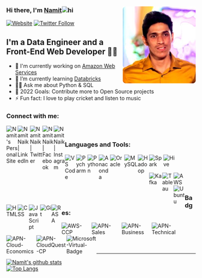 ### Hi there, I'm [Namit][Website]<img src="https://user-images.githubusercontent.com/1303154/88677602-1635ba80-d120-11ea-84d8-d263ba5fc3c0.gif" height = "30px" width="30px" alt="hi"><img  align="right"  alt="Profile Pic"  height="205px"  src="https://github.com/NamitNaik/NamitNaik/blob/main/Self.png"/>

[![Website](https://img.shields.io/website?label=🧑‍💻%20Namit's%20Portfolio%20Site&style=for-the-badge&url=https%3A%2F%2Fnamitnaik.github.io/portfolio-website/)][Website]
[![Twitter Follow](https://img.shields.io/twitter/follow/NamitNaik23?color=1DA1F2&logo=X&style=for-the-badge)][Twitter]

## I'm a Data Engineer and a Front-End Web Developer 👨‍💻

- 🔭 I'm currently working on [Amazon Web Services][AWS]
- 🌱 I’m currently learning [Databricks][Databricks]
- 🙋‍♂️ Ask me about Python & SQL
- 🥅 2022 Goals: Contribute more to Open Source projects
- ⚡ Fun fact: I love to play cricket and listen to music

### Connect with me:

[<img align="left" alt="Namit's Personal Site" width="30px" src="https://img.icons8.com/dusk/64/null/internet--v1.png"/>][Website]
[<img align="left" alt="NamitNaik | LinkedIn" width="33px" src="https://img.icons8.com/color/240/undefined/linkedin.png" />][Linkedin]
[<img align="left" alt="NamitNaik | Twitter" width="33px" src="https://img.icons8.com/nolan/64/twitterx.png" />][Twitter]
[<img align="left" alt="NamitNaik | Facebook" width="30px" src="https://upload.wikimedia.org/wikipedia/commons/thumb/5/51/Facebook_f_logo_%282019%29.svg/100px-Facebook_f_logo_%282019%29.svg.png" />][Facebook]
[<img align="left" alt="NamitNaik | Instagram" width="30px" src="https://upload.wikimedia.org/wikipedia/commons/thumb/e/e7/Instagram_logo_2016.svg/132px-Instagram_logo_2016.svg.png" />][Instagram]

<br />

### Languages and Tools:

[<img align="left" alt="VS Code" width="30px" src="https://img.icons8.com/fluent/48/4a90e2/visual-studio-code-2019.png"/>][VSCode]
[<img align="left" alt="Pycharm" width="30px" src="https://img.icons8.com/color/48/000000/pycharm.png"/>][PyCharm]
[<img align="left" alt="Python" width="30px" src="https://img.icons8.com/color/48/4a90e2/python.png"/>][Python]
[<img align="left" alt="Anaconda" width="30px" src="https://img.icons8.com/dusk/64/000000/anaconda.png"/>][Anaconda]
[<img align="left" alt="Oracle" width="38px" src="https://img.icons8.com/color/48/000000/oracle-logo.png"/>][Oracle]
[<img align="left" alt="MySQL" width="36px" src="https://img.icons8.com/color/50/000000/mysql-logo.png"/>][MySQL]
[<img align="left" alt="Hadoop" width="30px" src="https://img.icons8.com/color/48/000000/hadoop-distributed-file-system.png"/>][Hadoop]
[<img align="left" alt="Spark" width="38px" src="https://upload.wikimedia.org/wikipedia/commons/thumb/f/f3/Apache_Spark_logo.svg/1200px-Apache_Spark_logo.svg.png"/>][Spark]
[<img align="left" alt="Hive" width="33px" src="https://hive.apache.org//images/hive.svg"/>][Hive]

<br />

<br />

[<img align="left" alt="Kafka" width="35px" src="https://images.g2crowd.com/uploads/product/image/large_detail/large_detail_7f0db783d89dc6a16ebb0ba5dd485234/aiven-for-apache-kafka.png"/>][Kafka]
[<img align="left" alt="Tableau" width="30px" src="https://img.icons8.com/color/48/000000/tableau-software.png"/>][Tableau]
[<img align="left" alt="AWS" width="30px" src="https://img.icons8.com/color/48/000000/amazon-web-services.png"/>][AWS]
[<img align="left" alt="Ubuntu" width="30px" src="https://img.icons8.com/color/48/000000/ubuntu--v1.png"/>][Ubuntu]
[<img align="left" alt="HTML" width="30px" src="https://img.icons8.com/color/48/4a90e2/html-5.png"/>][HTML]
[<img align="left" alt="CSS" width="30px" src="https://img.icons8.com/color/48/26e07f/css3.png"/>][CSS]
[<img align="left" alt="JavaScript" width="30px" src="https://img.icons8.com/color/48/26e07f/javascript.png"/>][JavaScript]
[<img align="left" alt="Git" width="30px" src="https://img.icons8.com/color/48/26e07f/git.png"/>][Git]
[<img align="left" alt="RASA" width="27px" src="https://www.gartner.com/imagesrv/peer-insights/vendors/logos/rasa.svg"/>][RASA]

<br />

<br />

### Badges:

[<img align="left" alt="AWS-CCP" width="80px" src="https://images.credly.com/size/680x680/images/00634f82-b07f-4bbd-a6bb-53de397fc3a6/image.png"/>][AWS-CCP]
[<img align="left" alt="APN-Sales" width="80px" src="https://images.credly.com/size/680x680/images/a12fff38-aab2-4643-be27-7e5c39ddc75c/image.png"/>][APN-Sales]
[<img align="left" alt="APN-Business" width="80px" src="https://images.credly.com/size/680x680/images/7b2c708c-a3e1-4c7f-985c-b6b62a5b1db8/image.png"/>][APN-Business]
[<img align="left" alt="APN-Technical" width="80px" src="https://images.credly.com/size/680x680/images/81f903ed-c3a1-4f4b-afcd-e03331a5b12c/image.png"/>][APN-Technical]
[<img align="left" alt="APN-Cloud-Economics" width="80px" src="https://images.credly.com/size/680x680/images/ee35f7c5-696e-47ca-895c-960dfba108b3/image.png"/>][APN-Cloud-Economics]
[<img align="left" alt="APN-CloudQuest-CP" width="80px" src="https://images.credly.com/size/680x680/images/2784d0d8-327c-406f-971e-9f0e15097003/image.png"/>][APN-CloudQuest-CP]
[<img align="left" alt="Microsoft-Virtual-Badge" width="80px" src="https://insidesherpa.s3.amazonaws.com/vinternships/companyassets/F9NstoYweMhrBLf2u/cAGzaHrsSeBPSicgw/ENG%20VEP.png"/>][Microsoft-Virtual-Badge]

<!--links-->

[AWS]: https://aws.amazon.com/
[Databricks]: https://www.databricks.com/
[Website]: https://namitnaik.github.io/portfolio-website/
[Linkedin]: https://www.linkedin.com/in/namit-naik-496183194/
[Twitter]: https://twitter.com/NamitNaik23
[Facebook]: https://www.facebook.com/namit.naik.79
[Instagram]: https://www.instagram.com/namitnaik_23/
[VSCode]: https://vscode.dev/
[PyCharm]: https://www.jetbrains.com/pycharm/
[Python]: https://www.python.org/
[Anaconda]: https://www.anaconda.com/
[Oracle]: https://www.oracle.com/in/
[MySQL]: https://www.mysql.com/
[Hadoop]: https://hadoop.apache.org/
[Spark]: https://spark.apache.org/
[Hive]: https://hive.apache.org//images/hive.svg
[Kafka]: https://kafka.apache.org/
[Tableau]: https://www.tableau.com/
[Ubuntu]: https://ubuntu.com/
[HTML]: https://developer.mozilla.org/en-US/docs/Web/HTML
[CSS]: https://developer.mozilla.org/en-US/docs/Web/CSS
[JavaScript]: https://developer.mozilla.org/en-US/docs/Web/JavaScript
[Git]: https://git-scm.com/
[RASA]: https://rasa.com/
[AWS-CCP]: https://www.credly.com/badges/415c02ba-6108-47ce-9f4d-059a9573d5ac/public_url
[APN-Sales]: https://www.credly.com/badges/6235a902-a9e5-4646-970d-21d0752366e7/public_url
[APN-Business]: https://www.credly.com/badges/40506a82-8027-434c-bb64-0eff9b885f60/public_url
[APN-Technical]: https://www.credly.com/badges/bc163863-b845-4469-a859-0d364f64188c/public_url
[APN-Cloud-Economics]: https://www.credly.com/badges/ec0e527b-26cb-4f77-b64e-9654bb5971ee/public_url
[APN-CloudQuest-CP]: https://www.credly.com/badges/1e8e5275-8c4a-48af-ba5a-b6ecca000b10/public_url
[Microsoft-Virtual-Badge]: https://www.theforage.com/badges/YLcWmeFX6HhTeZDvZ/aLSmJsEiQxdNunAK6/Badge%20of%20completion%20for%20the%20Engineering:%20Undergraduate%20&%20Masters%20Asia%20Virtual%20Experience%20Program/Namit

<br />

<br />

<br />

<br />

---

[![Namit's github stats](https://github-readme-stats.vercel.app/api?username=NamitNaik&show_icons=true&theme=tokyonight&hide_border=true)](https://github.com/anuraghazra/github-readme-stats)
<br />
[![Top Langs](https://github-readme-stats.vercel.app/api/top-langs/?username=NamitNaik&layout=compact&theme=tokyonight&hide_border=true&card_width=467)](https://github.com/anuraghazra/github-readme-stats)
